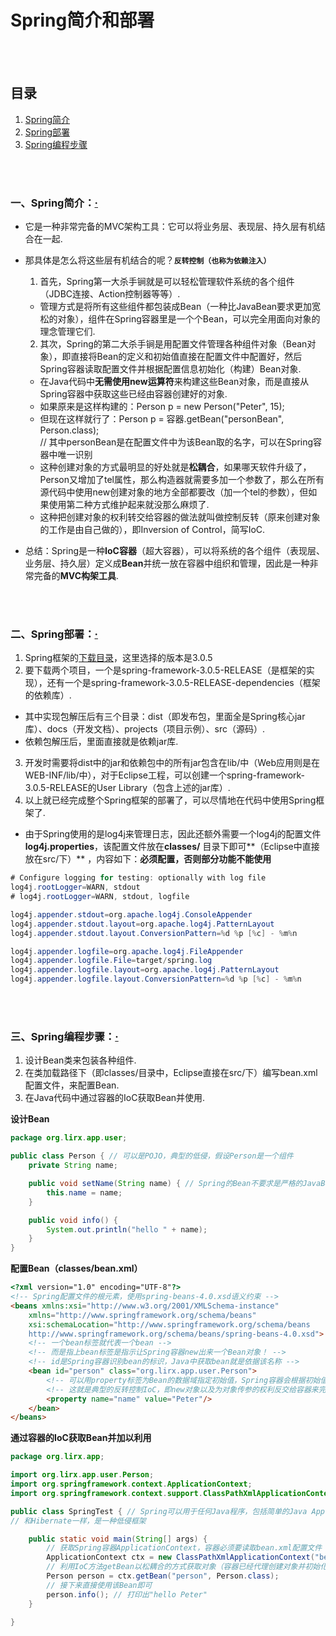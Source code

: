 # Spring简介和部署

<br><br>

## 目录
1. [Spring简介](#一spring简介)
2. [Spring部署](#二spring部署)
3. [Spring编程步骤](#三spring编程步骤)

<br><br>

### 一、Spring简介：[·](#目录)
- 它是一种非常完备的MVC架构工具：它可以将业务层、表现层、持久层有机结合在一起.
- 那具体是怎么将这些层有机结合的呢？**`反转控制（也称为依赖注入）`**
  1. 首先，Spring第一大杀手锏就是可以轻松管理软件系统的各个组件（JDBC连接、Action控制器等等）.
    - 管理方式是将所有这些组件都包装成Bean（一种比JavaBean要求更加宽松的对象），组件在Spring容器里是一个个Bean，可以完全用面向对象的理念管理它们.
  2. 其次，Spring的第二大杀手锏是用配置文件管理各种组件对象（Bean对象），即直接将Bean的定义和初始值直接在配置文件中配置好，然后Spring容器读取配置文件并根据配置信息初始化（构建）Bean对象.
    - 在Java代码中**无需使用new运算符**来构建这些Bean对象，而是直接从Spring容器中获取这些已经由容器创建好的对象.
    - 如果原来是这样构建的：Person p = new Person("Peter", 15);
    - 但现在这样就行了：Person p = 容器.getBean("personBean", Person.class);<br>
    // 其中personBean是在配置文件中为该Bean取的名字，可以在Spring容器中唯一识别
    - 这种创建对象的方式最明显的好处就是**松耦合**，如果哪天软件升级了，Person又增加了tel属性，那么构造器就需要多加一个参数了，那么在所有源代码中使用new创建对象的地方全部都要改（加一个tel的参数），但如果使用第二种方式维护起来就没那么麻烦了.
    - 这种把创建对象的权利转交给容器的做法就叫做控制反转（原来创建对象的工作是由自己做的），即Inversion of Control，简写IoC.


- 总结：Spring是一种**IoC容器**（超大容器），可以将系统的各个组件（表现层、业务层、持久层）定义成**Bean**并统一放在容器中组织和管理，因此是一种非常完备的**MVC构架工具**.

<br><br>

### 二、Spring部署：[·](#目录)
1. Spring框架的[下载目录](http://repo.spring.io/release/org/springframework/spring/)，这里选择的版本是3.0.5
2. 要下载两个项目，一个是spring-framework-3.0.5-RELEASE（是框架的实现），还有一个是spring-framework-3.0.5-RELEASE-dependencies（框架的依赖库）.
  - 其中实现包解压后有三个目录：dist（即发布包，里面全是Spring核心jar库）、docs（开发文档）、projects（项目示例）、src（源码）.
  - 依赖包解压后，里面直接就是依赖jar库.
3. 开发时需要将dist中的jar和依赖包中的所有jar包含在lib/中（Web应用则是在WEB-INF/lib/中），对于Eclipse工程，可以创建一个spring-framework-3.0.5-RELEASE的User Library（包含上述的jar库）.
4. 以上就已经完成整个Spring框架的部署了，可以尽情地在代码中使用Spring框架了.

- 由于Spring使用的是log4j来管理日志，因此还额外需要一个log4j的配置文件**log4j.properties**，该配置文件放在**classes/** 目录下即可**（Eclipse中直接放在src/下）** ，内容如下：**必须配置，否则部分功能不能使用**

```java
# Configure logging for testing: optionally with log file
log4j.rootLogger=WARN, stdout
# log4j.rootLogger=WARN, stdout, logfile

log4j.appender.stdout=org.apache.log4j.ConsoleAppender
log4j.appender.stdout.layout=org.apache.log4j.PatternLayout
log4j.appender.stdout.layout.ConversionPattern=%d %p [%c] - %m%n

log4j.appender.logfile=org.apache.log4j.FileAppender
log4j.appender.logfile.File=target/spring.log
log4j.appender.logfile.layout=org.apache.log4j.PatternLayout
log4j.appender.logfile.layout.ConversionPattern=%d %p [%c] - %m%n
```

<br><br>

### 三、Spring编程步骤：[·](#目录)
1. 设计Bean类来包装各种组件.
2. 在类加载路径下（即classes/目录中，Eclipse直接在src/下）编写bean.xml配置文件，来配置Bean.
3. 在Java代码中通过容器的IoC获取Bean并使用.

**设计Bean**

```java
package org.lirx.app.user;

public class Person { // 可以是POJO，典型的低侵，假设Person是一个组件
	private String name;

	public void setName(String name) { // Spring的Bean不要求是严格的JavaBean
		this.name = name;
	}

	public void info() {
		System.out.println("hello " + name);
	}
}
```

**配置Bean（classes/bean.xml）**

```html
<?xml version="1.0" encoding="UTF-8"?>
<!-- Spring配置文件的根元素，使用spring-beans-4.0.xsd语义约束 -->
<beans xmlns:xsi="http://www.w3.org/2001/XMLSchema-instance"
	xmlns="http://www.springframework.org/schema/beans"
	xsi:schemaLocation="http://www.springframework.org/schema/beans
	http://www.springframework.org/schema/beans/spring-beans-4.0.xsd">
	<!-- 一个bean标签就代表一个bean -->
	<!-- 而是指上bean标签是指示让Spring容器new出来一个Bean对象！ -->
    <!-- id是Spring容器识别bean的标识，Java中获取bean就是依据该名称 -->
	<bean id="person" class="org.lirx.app.user.Person">
		<!-- 可以用property标签为Bean的数据域指定初始值，Spring容器会根据初始值为用户代理初始化Bean对象 -->
		<!-- 这就是典型的反转控制IoC，即new对象以及为对象传参的权利反交给容器来完成 -->
		<property name="name" value="Peter"/>
	</bean>
</beans>
```

**通过容器的IoC获取Bean并加以利用**

```java
package org.lirx.app;

import org.lirx.app.user.Person;
import org.springframework.context.ApplicationContext;
import org.springframework.context.support.ClassPathXmlApplicationContext;

public class SpringTest { // Spring可以用于任何Java程序，包括简单的Java Application
// 和Hibernate一样，是一种低侵框架

	public static void main(String[] args) {
		// 获取Spring容器ApplicationContext，容器必须要读取bean.xml配置文件
		ApplicationContext ctx = new ClassPathXmlApplicationContext("bean.xml");
		// 利用IoC方法getBean以松耦合的方式获取对象（容器已经代理创建对象并初始化了）
		Person person = ctx.getBean("person", Person.class);
		// 接下来直接使用该Bean即可
		person.info(); // 打印出"hello Peter"
	}

}
```
